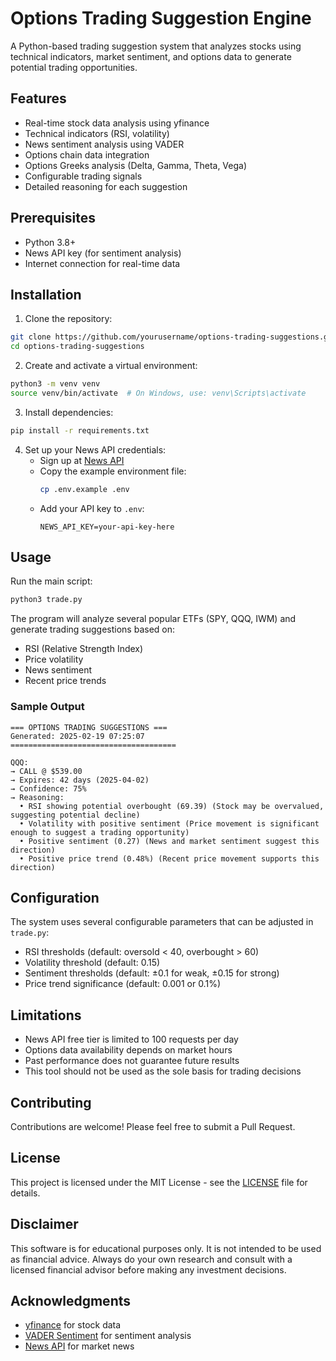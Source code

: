 # Options Trading Suggestion Engine

A Python-based trading suggestion system that analyzes stocks using technical indicators, market sentiment, and options data to generate potential trading opportunities.

## Features

- Real-time stock data analysis using yfinance
- Technical indicators (RSI, volatility)
- News sentiment analysis using VADER
- Options chain data integration
- Options Greeks analysis (Delta, Gamma, Theta, Vega)
- Configurable trading signals
- Detailed reasoning for each suggestion

## Prerequisites

- Python 3.8+
- News API key (for sentiment analysis)
- Internet connection for real-time data

## Installation

1. Clone the repository:
```bash
git clone https://github.com/yourusername/options-trading-suggestions.git
cd options-trading-suggestions
```

2. Create and activate a virtual environment:
```bash
python3 -m venv venv
source venv/bin/activate  # On Windows, use: venv\Scripts\activate
```

3. Install dependencies:
```bash
pip install -r requirements.txt
```

4. Set up your News API credentials:
   - Sign up at [News API](https://newsapi.org/)
   - Copy the example environment file:
     ```bash
     cp .env.example .env
     ```
   - Add your API key to `.env`:
     ```
     NEWS_API_KEY=your-api-key-here
     ```

## Usage

Run the main script:
```bash
python3 trade.py
```

The program will analyze several popular ETFs (SPY, QQQ, IWM) and generate trading suggestions based on:
- RSI (Relative Strength Index)
- Price volatility
- News sentiment
- Recent price trends

### Sample Output
```
=== OPTIONS TRADING SUGGESTIONS ===
Generated: 2025-02-19 07:25:07
=====================================

QQQ:
→ CALL @ $539.00
→ Expires: 42 days (2025-04-02)
→ Confidence: 75%
→ Reasoning:
  • RSI showing potential overbought (69.39) (Stock may be overvalued, suggesting potential decline)
  • Volatility with positive sentiment (Price movement is significant enough to suggest a trading opportunity)
  • Positive sentiment (0.27) (News and market sentiment suggest this direction)
  • Positive price trend (0.48%) (Recent price movement supports this direction)
```

## Configuration

The system uses several configurable parameters that can be adjusted in `trade.py`:
- RSI thresholds (default: oversold < 40, overbought > 60)
- Volatility threshold (default: 0.15)
- Sentiment thresholds (default: ±0.1 for weak, ±0.15 for strong)
- Price trend significance (default: 0.001 or 0.1%)

## Limitations

- News API free tier is limited to 100 requests per day
- Options data availability depends on market hours
- Past performance does not guarantee future results
- This tool should not be used as the sole basis for trading decisions

## Contributing

Contributions are welcome! Please feel free to submit a Pull Request.

## License

This project is licensed under the MIT License - see the [LICENSE](LICENSE) file for details.

## Disclaimer

This software is for educational purposes only. It is not intended to be used as financial advice. Always do your own research and consult with a licensed financial advisor before making any investment decisions.

## Acknowledgments

- [yfinance](https://github.com/ranaroussi/yfinance) for stock data
- [VADER Sentiment](https://github.com/cjhutto/vaderSentiment) for sentiment analysis
- [News API](https://newsapi.org/) for market news
